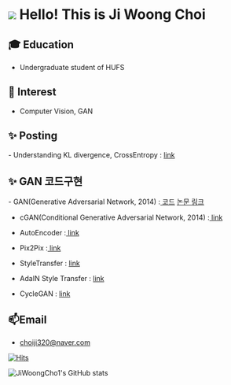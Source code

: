   
<h1> 

<img src="http://img.shields.io/badge/-222222?style=flat&logo=about.me&logoColor=blue"/>
        
</a>
Hello! This is Ji Woong Choi </h1>

<h2> 🎓 Education</h1>

- Undergraduate student of HUFS

<h2>👀 Interest</h2>

- Computer Vision, GAN

<h2> ✨ Posting </h2>
- Understanding KL divergence, CrossEntropy : <A href = "https://blog.naver.com/choiji320/222831783707"> link </A>

<h2> ✨ GAN 코드구현 </h2><P>
- GAN(Generative Adversarial Network, 2014) :<A href = "https://github.com/JiWoongCho1/GAN/blob/main/GAN.ipynb"> 코드</A> 
  <A href = "https://proceedings.neurips.cc/paper/2014/file/5ca3e9b122f61f8f06494c97b1afccf3-Paper.pdf">  논문 링크 </A>
  
- cGAN(Conditional Generative Adversarial Network, 2014) :<A href = "https://github.com/JiWoongCho1/GAN/blob/main/cGAN.ipynb"> link </A><P>
  
- AutoEncoder :<A href = "https://github.com/JiWoongCho1/GAN/blob/main/AutoEncoder.ipynb"> link </A><P>
  
- Pix2Pix :<A href = "https://github.com/JiWoongCho1/GAN/blob/main/Pix2Pix.ipynb"> link </A><P>
  
- StyleTransfer : <A href = "https://github.com/JiWoongCho1/GAN/blob/main/Style_Transfer.ipynb"> link </A><P>
  
- AdaIN Style Transfer : <A href = "https://github.com/JiWoongCho1/GAN/blob/main/AdaIN%20Style%20Transfer.ipynb"> link </A><P>
  
- CycleGAN : <A href = "https://github.com/JiWoongCho1/GAN/blob/main/CycleGAN.ipynb"> link </A><P>
  

<h2> 📫Email </h2>

- choiji320@naver.com


[![Hits](https://hits.seeyoufarm.com/api/count/incr/badge.svg?url=https%3A%2F%2Fgithub.com%2FJiWoongCho1&count_bg=%233DC8BE&title_bg=%23555555&icon=&icon_color=%23E7E7E7&title=Gihub+Stats&edge_flat=false)](https://hits.seeyoufarm.com)

![JiWoongCho1's GitHub stats](https://github-readme-stats.vercel.app/api?username=JiWoongCho1&theme=dark&show_icons=true)

<!---
JiWoongCho1/JiWoongCho1 is a ✨ special ✨ repository because its `README.md` (this file) appears on your GitHub profile.
You can click the Preview link to take a look at your changes.
--->
